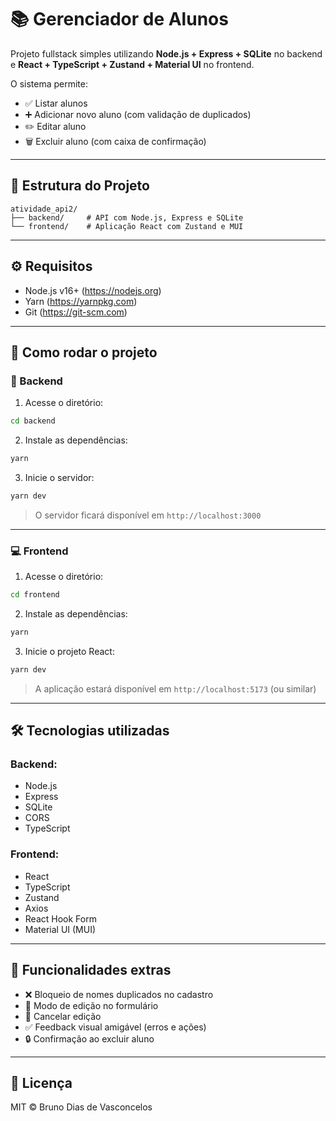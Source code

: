 # 📚 Gerenciador de Alunos

Projeto fullstack simples utilizando **Node.js + Express + SQLite** no backend e **React + TypeScript + Zustand + Material UI** no frontend.

O sistema permite:
- ✅ Listar alunos
- ➕ Adicionar novo aluno (com validação de duplicados)
- ✏️ Editar aluno
- 🗑️ Excluir aluno (com caixa de confirmação)

---

## 📁 Estrutura do Projeto

```
atividade_api2/
├── backend/     # API com Node.js, Express e SQLite
└── frontend/    # Aplicação React com Zustand e MUI
```

---

## ⚙️ Requisitos

- Node.js v16+ (https://nodejs.org)
- Yarn (https://yarnpkg.com)
- Git (https://git-scm.com)

---

## 🚀 Como rodar o projeto

### 🔧 Backend

1. Acesse o diretório:

```bash
cd backend
```

2. Instale as dependências:

```bash
yarn
```

3. Inicie o servidor:

```bash
yarn dev
```

> O servidor ficará disponível em `http://localhost:3000`

---

### 💻 Frontend

1. Acesse o diretório:

```bash
cd frontend
```

2. Instale as dependências:

```bash
yarn
```

3. Inicie o projeto React:

```bash
yarn dev
```

> A aplicação estará disponível em `http://localhost:5173` (ou similar)

---

## 🛠 Tecnologias utilizadas

### Backend:
- Node.js
- Express
- SQLite
- CORS
- TypeScript

### Frontend:
- React
- TypeScript
- Zustand
- Axios
- React Hook Form
- Material UI (MUI)

---

## 🧪 Funcionalidades extras

- ❌ Bloqueio de nomes duplicados no cadastro
- 📝 Modo de edição no formulário
- 🧼 Cancelar edição
- ✅ Feedback visual amigável (erros e ações)
- 🔒 Confirmação ao excluir aluno

---

## 📄 Licença

MIT © Bruno Dias de Vasconcelos
